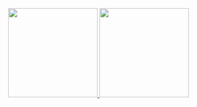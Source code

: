 
<div align="center">
  <a href="https://linktr.ee/cuukiii">
  <img height="180em" src="https://github-readme-stats.vercel.app/api?username=cuukiii&show_icons=true&theme=synthwave&include_all_commits=true&count_private=true"/>
  <img height="180em" src="https://github-readme-stats.vercel.app/api/top-langs/?username=cuukiii&layout=compact&langs_count=7&theme=synthwave"/>
</div>
